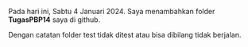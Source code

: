 Pada hari ini, Sabtu 4 Januari 2024. Saya menambahkan folder **TugasPBP14** saya di github.

Dengan catatan folder test tidak ditest atau bisa dibilang tidak berjalan.
